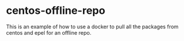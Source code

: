 # centos-offline-repo
This is an example of how to use a docker to pull all the packages from centos and epel for an offline repo.
